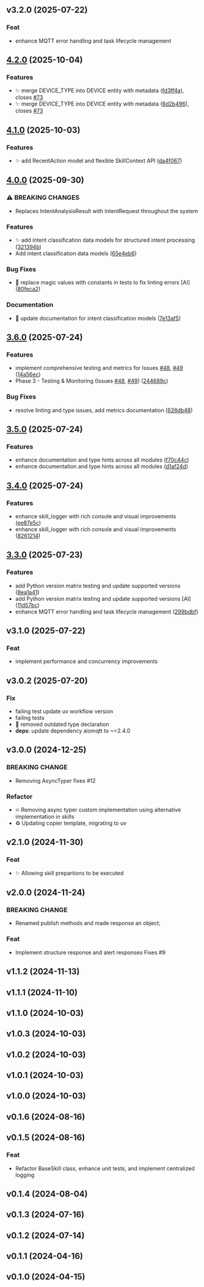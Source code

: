 ## v3.2.0 (2025-07-22)

### Feat

- enhance MQTT error handling and task lifecycle management

## [4.2.0](https://github.com/stkr22/private-assistant-commons-py/compare/v4.1.0...v4.2.0) (2025-10-04)


### Features

* ✨ merge DEVICE_TYPE into DEVICE entity with metadata ([fd3ff4a](https://github.com/stkr22/private-assistant-commons-py/commit/fd3ff4a27d416d1b77f079811b00560a3e2c3f95)), closes [#73](https://github.com/stkr22/private-assistant-commons-py/issues/73)
* ✨ merge DEVICE_TYPE into DEVICE entity with metadata ([6d2b496](https://github.com/stkr22/private-assistant-commons-py/commit/6d2b4964fc6abd4500843ed5c8047fe3ad583ca4)), closes [#73](https://github.com/stkr22/private-assistant-commons-py/issues/73)

## [4.1.0](https://github.com/stkr22/private-assistant-commons-py/compare/v4.0.0...v4.1.0) (2025-10-03)


### Features

* ✨ add RecentAction model and flexible SkillContext API ([da4f067](https://github.com/stkr22/private-assistant-commons-py/commit/da4f06765187c5feafe0401db3d398d68f68cf40))

## [4.0.0](https://github.com/stkr22/private-assistant-commons-py/compare/v3.6.0...v4.0.0) (2025-09-30)


### ⚠ BREAKING CHANGES

* Replaces IntentAnalysisResult with IntentRequest throughout the system

### Features

* ✨ add intent classification data models for structured intent processing ([321394b](https://github.com/stkr22/private-assistant-commons-py/commit/321394bc450afc56ce5bb374689015095d55348b))
* Add intent classification data models ([65e4eb6](https://github.com/stkr22/private-assistant-commons-py/commit/65e4eb6dd994d9224288730f3fe7d12dc2606a88))


### Bug Fixes

* :rotating_light: replace magic values with constants in tests to fix linting errors [AI] ([80feca2](https://github.com/stkr22/private-assistant-commons-py/commit/80feca2ce47e25da5c7d0e66be77d109e81baf2d))


### Documentation

* 📝 update documentation for intent classification models ([7e13af5](https://github.com/stkr22/private-assistant-commons-py/commit/7e13af5db377d8d3703749cf5ce19fb9b3964bb3))

## [3.6.0](https://github.com/stkr22/private-assistant-commons-py/compare/v3.5.0...v3.6.0) (2025-07-24)


### Features

* implement comprehensive testing and metrics for Issues [#48](https://github.com/stkr22/private-assistant-commons-py/issues/48), [#49](https://github.com/stkr22/private-assistant-commons-py/issues/49) ([14a56ec](https://github.com/stkr22/private-assistant-commons-py/commit/14a56ec9e579122290159eade34ac2f199a8d13f))
* Phase 3 - Testing & Monitoring (Issues [#48](https://github.com/stkr22/private-assistant-commons-py/issues/48), [#49](https://github.com/stkr22/private-assistant-commons-py/issues/49)) ([244689c](https://github.com/stkr22/private-assistant-commons-py/commit/244689c6209f39509ba0685900649b9ba91ef45a))


### Bug Fixes

* resolve linting and type issues, add metrics documentation ([626db48](https://github.com/stkr22/private-assistant-commons-py/commit/626db48c1d7353cefcd30e39c91505d77e035a62))

## [3.5.0](https://github.com/stkr22/private-assistant-commons-py/compare/v3.4.0...v3.5.0) (2025-07-24)


### Features

* enhance documentation and type hints across all modules ([f70c44c](https://github.com/stkr22/private-assistant-commons-py/commit/f70c44c765f7c81e8c6fb7cfeba0290ea9456b24))
* enhance documentation and type hints across all modules ([d1af24d](https://github.com/stkr22/private-assistant-commons-py/commit/d1af24dfc4d11d1bdde58108b87a35f21beba02c))

## [3.4.0](https://github.com/stkr22/private-assistant-commons-py/compare/v3.3.0...v3.4.0) (2025-07-24)


### Features

* enhance skill_logger with rich console and visual improvements ([ee87e5c](https://github.com/stkr22/private-assistant-commons-py/commit/ee87e5ca7f80a250ee6d1b26512eaf50f3f4a462))
* enhance skill_logger with rich console and visual improvements ([8261214](https://github.com/stkr22/private-assistant-commons-py/commit/8261214be9ae355c35b2f852d0819298ad3f8305))

## [3.3.0](https://github.com/stkr22/private-assistant-commons-py/compare/v3.2.0...v3.3.0) (2025-07-23)


### Features

* add Python version matrix testing and update supported versions ([8ea1a41](https://github.com/stkr22/private-assistant-commons-py/commit/8ea1a41f8ee67bc3130c138a9b5ede9ea2229cf3))
* add Python version matrix testing and update supported versions [AI] ([11d57bc](https://github.com/stkr22/private-assistant-commons-py/commit/11d57bc8711810050e78d99c403697c47a90e6e7))
* enhance MQTT error handling and task lifecycle management ([299bdbf](https://github.com/stkr22/private-assistant-commons-py/commit/299bdbf7e741be30ce1ccb26c7d99226a15c499c))

## v3.1.0 (2025-07-22)

### Feat

- implement performance and concurrency improvements

## v3.0.2 (2025-07-20)

### Fix

- failing test update uv workflow version
- failing tests
- :rotating_light: removed outdated type declaration
- **deps**: update dependency aiomqtt to ~=2.4.0

## v3.0.0 (2024-12-25)

### BREAKING CHANGE

- Removing AsyncTyper
fixes #12

### Refactor

- :fire: Removing async typer custom implementation using alternative implementation in skills
- :recycle: Updating copier template, migrating to uv

## v2.1.0 (2024-11-30)

### Feat

- :sparkles: Allowing skill prepartions to be executed

## v2.0.0 (2024-11-24)

### BREAKING CHANGE

- Renamed publish methods and made response an object;

### Feat

- Implement structure response and alert responses Fixes #9

## v1.1.2 (2024-11-13)

## v1.1.1 (2024-11-10)

## v1.1.0 (2024-10-03)

## v1.0.3 (2024-10-03)

## v1.0.2 (2024-10-03)

## v1.0.1 (2024-10-03)

## v1.0.0 (2024-10-03)

## v0.1.6 (2024-08-16)

## v0.1.5 (2024-08-16)

### Feat

- Refactor BaseSkill class, enhance unit tests, and implement centralized logging

## v0.1.4 (2024-08-04)

## v0.1.3 (2024-07-16)

## v0.1.2 (2024-07-14)

## v0.1.1 (2024-04-16)

## v0.1.0 (2024-04-15)
